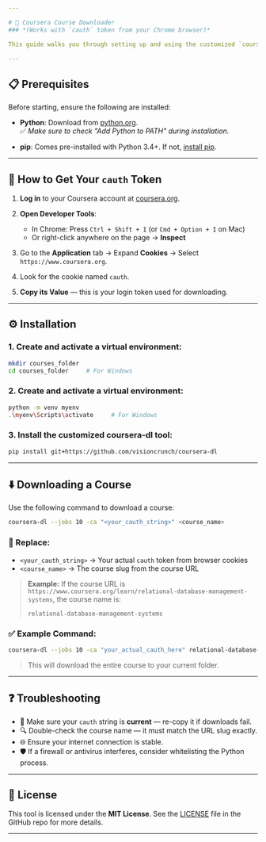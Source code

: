 ```yaml
---

# 🚀 Coursera Course Downloader  
### *(Works with `cauth` token from your Chrome browser)*

This guide walks you through setting up and using the customized `coursera-dl` tool to download videos and materials from Coursera courses.

---
```


## 📋 Prerequisites

Before starting, ensure the following are installed:

- **Python**: Download from [python.org](https://www.python.org/downloads/).  
  ✅ *Make sure to check "Add Python to PATH" during installation.*

- **pip**: Comes pre-installed with Python 3.4+. If not, [install pip](https://pip.pypa.io/en/stable/installation/).

---

## 🔑 How to Get Your `cauth` Token

1. **Log in** to your Coursera account at [coursera.org](https://www.coursera.org).

2. **Open Developer Tools**:
   - In Chrome: Press `Ctrl + Shift + I` (or `Cmd + Option + I` on Mac)  
   - Or right-click anywhere on the page → **Inspect**

3. Go to the **Application** tab → Expand **Cookies** → Select `https://www.coursera.org`.

4. Look for the cookie named `cauth`.

5. **Copy its Value** — this is your login token used for downloading.

---

## ⚙️ Installation

### 1. Create and activate a virtual environment:
```bash
mkdir courses_folder
cd courses_folder     # For Windows
```

### 2. Create and activate a virtual environment:
```bash
python -m venv myenv
.\myenv\Scripts\activate     # For Windows
```

### 3. Install the customized coursera-dl tool:
```bash
pip install git+https://github.com/visioncrunch/coursera-dl
```

---

## ⬇️ Downloading a Course

Use the following command to download a course:

```bash
coursera-dl --jobs 10 -ca "<your_cauth_string>" <course_name>
```

### 🔁 Replace:
- `<your_cauth_string>` → Your actual `cauth` token from browser cookies
- `<course_name>` → The course slug from the course URL

> **Example:**
> If the course URL is `https://www.coursera.org/learn/relational-database-management-systems`, the course name is:
> ```
> relational-database-management-systems
> ```

### ✅ Example Command:

```bash
coursera-dl --jobs 10 -ca "your_actual_cauth_here" relational-database-management-systems
```

> This will download the entire course to your current folder.

---

## ❓ Troubleshooting

- 🧠 Make sure your `cauth` string is **current** — re-copy it if downloads fail.
- 🔍 Double-check the course name — it must match the URL slug exactly.
- 🌐 Ensure your internet connection is stable.
- 🛡️ If a firewall or antivirus interferes, consider whitelisting the Python process.

---

## 📄 License

This tool is licensed under the **MIT License**. See the [LICENSE](LICENSE) file in the GitHub repo for more details.

---
